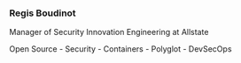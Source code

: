 <h3>Regis Boudinot</h3>

<p>Manager of Security Innovation Engineering at Allstate</p>

<p>Open Source - Security - Containers - Polyglot - DevSecOps</p>
